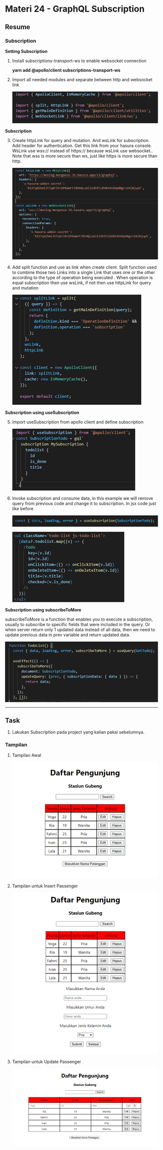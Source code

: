 # Materi 24 - GraphQL Subscription

## Resume

### Subscription

**Setting Subscription**

1. Install subscriptions-transport-ws to enable websocket connection

   **yarn add @apollo/client subscriptions-transport-ws**

2. Import all needed modules and separate between http and websocket link

   ![Import Modules](./gambar-resume/import-modules.png)

**Subscription**

3. Create httpLink for query and mutation. And wsLink for subscription. Add header for authentication. Get this link from your hasura console. WsLink use wss:// instead of https:// because wsLink use websocket.. Note that wss is more secure than ws, just like https is more secure than http.

   ![HttpLink and WebSocketLink](./gambar-resume/httpLink-wsLink.png)

4. Add split function and use as link when create client. Split function used to combine those two Links into a single Link that uses one or the other according to the type of operation being executed . When operation is equal subscription then use wsLink, if not then use httpLink for query and mutation

   ![Split Function](./gambar-resume/splitFunc.png)

**Subscription using useSubscription**

5. Import useSubscription from apollo client and define subscription

   ![useSubscription](./gambar-resume/useSubscription.png)

6. Invoke subscription and consume data, in this example we will remove query from previous code and change it to subscription. In jsx code just like before

   ![Invoke Subscription](./gambar-resume/invoke-subscription.png)

   ![Consume Data](./gambar-resume/consume-data.png)

**Subscription using subscribeToMore**

subscribeToMore is a function that enables you to execute a subscription, usually to subscribe to specific fields that were included in the query. Or when server return only 1 updated data instead of all data, then we need to update previous data in prev variable and return updated data.

![subscribeToMore](./gambar-resume/subscribeToMore.png)

---

## Task

1. Lakukan Subscription pada project yang kalian pakai sebelumnya.

### Tampilan

1. Tampilan Awal

   ![Tampilan Awal](./screenshot/tampilan-1.png)

2. Tampilan untuk Insert Passenger

   ![Tampilan Insert](./screenshot/tampilan-2.png)

3. Tampilan untuk Update Passenger

   ![Tampilan Update](./screenshot/tampilan-3.png)
